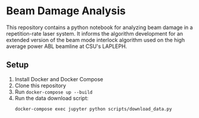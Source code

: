 # Beam Damage Analysis
This repository contains a python notebook for analyzing beam damage in a repetition-rate laser system.  It informs the algorithm development for an extended version of the beam mode interlock algorithm used on the high average power ABL beamline at CSU's LAPLEPH.   

## Setup
1. Install Docker and Docker Compose
2. Clone this repository
3. Run `docker-compose up --build`
4. Run the data download script:
   ```bash
   docker-compose exec jupyter python scripts/download_data.py